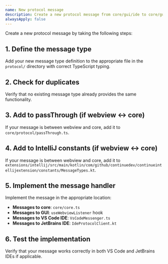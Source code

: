 ```yaml
---
name: New protocol message
description: Create a new protocol message from core/gui/ide to core/gui/ide
alwaysApply: false
---
```


Create a new protocol message by taking the following steps:

## 1. Define the message type

Add your new message type definition to the appropriate file in the `protocol/` directory with correct TypeScript typing.

## 2. Check for duplicates

Verify that no existing message type already provides the same functionality.

## 3. Add to passThrough (if webview ↔ core)

If your message is between webview and core, add it to `core/protocol/passThrough.ts`.

## 4. Add to IntelliJ constants (if webview ↔ core)

If your message is between webview and core, add it to `extensions/intellij/src/main/kotlin/com/github/continuedev/continueintellijextension/constants/MessageTypes.kt`.

## 5. Implement the message handler

Implement the message in the appropriate location:

- **Messages to core**: `core/core.ts`
- **Messages to GUI**: `useWebviewListener` hook
- **Messages to VS Code IDE**: `VsCodeMessenger.ts`
- **Messages to JetBrains IDE**: `IdeProtocolClient.kt`

## 6. Test the implementation

Verify that your message works correctly in both VS Code and JetBrains IDEs if applicable.
